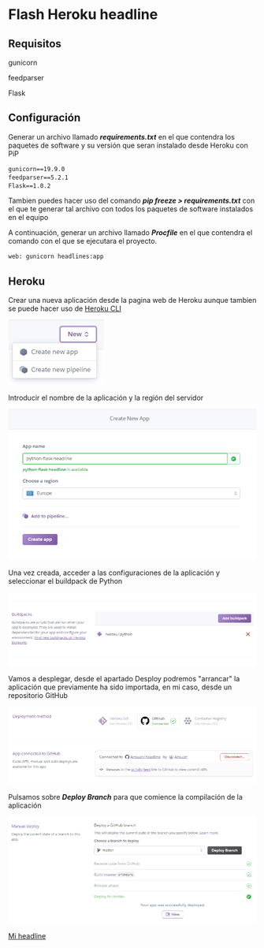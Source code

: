 # Flash Heroku headline
## Requisitos
gunicorn

feedparser

Flask
## Configuración
Generar un archivo llamado ***requirements.txt*** en el que contendra los paquetes de software y su versión que seran instalado desde Heroku con PiP
```txt
gunicorn==19.9.0
feedparser==5.2.1
Flask==1.0.2
```
Tambien puedes hacer uso del comando ***pip freeze > requirements.txt*** con el que te generar tal archivo con todos los paquetes de software instalados en el equipo

A continuación, generar un archivo llamado ***Procfile*** en el que contendra el comando con el que se ejecutara el proyecto.
```txt
web: gunicorn headlines:app
```

## Heroku
Crear una nueva aplicación desde la pagina web de Heroku aunque tambien se puede hacer uso de [Heroku CLI](https://devcenter.heroku.com/articles/heroku-cli)

![create-app](img/create-app.png)

Introducir el nombre de la aplicación y la región del servidor

![create-app2](img/create-app2.png)

Una vez creada, acceder a las configuraciones de la aplicación y seleccionar el buildpack de Python

![buildpack](img/buildpack.png)

Vamos a desplegar, desde el apartado Desploy podremos "arrancar" la aplicación que previamente ha sido importada, en mi caso, desde un repositorio GitHub

![deploy](img/deploy.png)

Pulsamos sobre ***Deploy Branch*** para que comience la compilación de la aplicación

![deploy2](img/deploy2.png)

[Mi headline](https://python-flask-headline-tp2ev2.herokuapp.com/)
